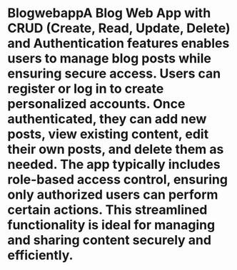 # BlogwebappA Blog Web App with CRUD (Create, Read, Update, Delete) and Authentication features enables users to manage blog posts while ensuring secure access. Users can register or log in to create personalized accounts. Once authenticated, they can add new posts, view existing content, edit their own posts, and delete them as needed. The app typically includes role-based access control, ensuring only authorized users can perform certain actions. This streamlined functionality is ideal for managing and sharing content securely and efficiently.
